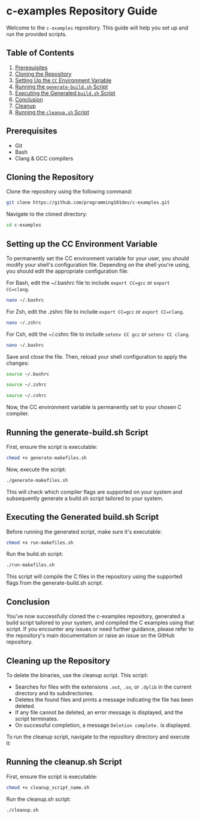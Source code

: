 # c-examples Repository Guide

Welcome to the `c-examples` repository. This guide will help you set up and run the provided scripts.

## **Table of Contents**

1. [Prerequisites](#prerequisites)
2. [Cloning the Repository](#cloning-the-repository)
3. [Setting Up the `CC` Environment Variable](#setting-up-the-cc-environment-variable)
4. [Running the `generate-build.sh` Script](#running-the-generate-buildsh-script)
5. [Executing the Generated `build.sh` Script](#executing-the-generated-buildsh-script)
6. [Conclusion](#conclusion)
7. [Cleanup](#cleaning-up-the-repository)
8. [Running the `cleanup.sh` Script](#running-the-cleanupsh-script)

## **Prerequisites**

- Git
- Bash
- Clang & GCC compilers

## **Cloning the Repository**

Clone the repository using the following command:

```bash
git clone https://github.com/programming101dev/c-examples.git
```

Navigate to the cloned directory:

```bash
cd c-examples
```

## **Setting up the CC Environment Variable**

To permanently set the CC environment variable for your user, you should modify your shell's configuration file.
Depending on the shell you're using, you should edit the appropriate configuration file:

For Bash, edit the ~/.bashrc file to include ```export CC=gcc``` or ```export CC=clang```.

```bash
nano ~/.bashrc
```

For Zsh, edit the .zshrc file to include ```export CC=gcc``` or ```export CC=clang```.

```bash
nano ~/.zshrc
```

For Csh, edit the ~/.cshrc file to include ```setenv CC gcc``` or ```setenv CC clang```.

```bash
nano ~/.bashrc
```

Save and close the file. Then, reload your shell configuration to apply the changes:

```bash
source ~/.bashrc
```

```bash
source ~/.zshrc
```

```bash
source ~/.cshrc
```

Now, the CC environment variable is permanently set to your chosen C compiler.

## **Running the generate-build.sh Script**

First, ensure the script is executable:

```bash
chmod +x generate-makefiles.sh
```

Now, execute the script:

```bash
./generate-makefiles.sh
```

This will check which compiler flags are supported on your system and subsequently generate a build.sh script tailored
to your system.

## **Executing the Generated build.sh Script**

Before running the generated script, make sure it's executable:

```bash
chmod +x run-makefiles.sh
```

Run the build.sh script:

```bash
./run-makefiles.sh
```

This script will compile the C files in the repository using the supported flags from the generate-build.sh script.

## **Conclusion**

You've now successfully cloned the c-examples repository, generated a build script tailored to your system, and compiled
the C examples using that script. If you encounter any issues or need further guidance, please refer to the repository's
main documentation or raise an issue on the GitHub repository.

## **Cleaning up the Repository**

To delete the binaries, use the cleanup script. This script:

- Searches for files with the extensions `.out`, `.so`, or `.dylib` in the current directory and its subdirectories.
- Deletes the found files and prints a message indicating the file has been deleted.
- If any file cannot be deleted, an error message is displayed, and the script terminates.
- On successful completion, a message `Deletion complete.` is displayed.

To run the cleanup script, navigate to the repository directory and execute it:

## **Running the cleanup.sh Script**

First, ensure the script is executable:

```bash
chmod +x cleanup_script_name.sh
```

Run the cleanup.sh script:

```bash
./cleanup.sh
```